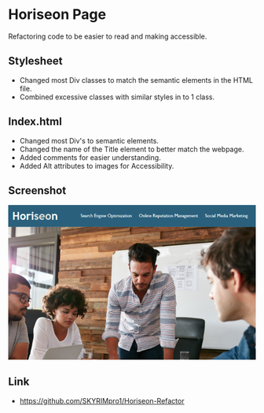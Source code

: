  
# Horiseon Page

Refactoring code to be easier to read and making accessible.

## Stylesheet

* Changed most Div classes to match the semantic elements in the HTML file.
* Combined excessive classes with similar styles in to 1 class.

## Index.html

* Changed most Div's to semantic elements.
* Changed the name of the Title element to better match the webpage.
* Added comments for easier understanding.
* Added Alt attributes to images for Accessibility.

## Screenshot

![screenshot](https://github.com/SKYRIMpro1/Horiseon-Refactor/blob/main/assets/images/ScreenshotOfHoriseonWebpag.png)

## Link

* https://github.com/SKYRIMpro1/Horiseon-Refactor
